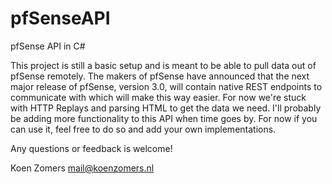 # pfSenseAPI
pfSense API in C#

This project is still a basic setup and is meant to be able to pull data out of pfSense remotely. The makers of pfSense have announced that the next major release of pfSense, version 3.0, will contain native REST endpoints to communicate with which will make this way easier. For now we're stuck with HTTP Replays and parsing HTML to get the data we need. I'll probably be adding more functionality to this API when time goes by. For now if you can use it, feel free to do so and add your own implementations.

Any questions or feedback is welcome!

Koen Zomers
mail@koenzomers.nl
